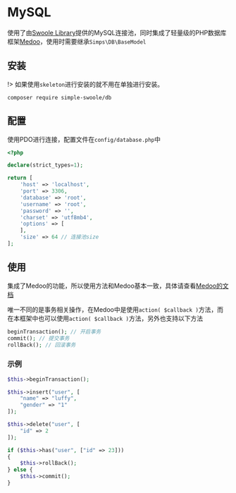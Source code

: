 # MySQL

使用了由[Swoole Library](https://github.com/swoole/library)提供的MySQL连接池，同时集成了轻量级的PHP数据库框架[Medoo](https://medoo.lvtao.net/index.php)，使用时需要继承`Simps\DB\BaseModel`

## 安装

!> 如果使用`skeleton`进行安装的就不用在单独进行安装。

```
composer require simple-swoole/db
```

## 配置

使用PDO进行连接，配置文件在`config/database.php`中

```php
<?php

declare(strict_types=1);

return [
    'host' => 'localhost',
    'port' => 3306,
    'database' => 'root',
    'username' => 'root',
    'password' => '',
    'charset' => 'utf8mb4',
    'options' => [
    ],
    'size' => 64 // 连接池size
];
```

## 使用

集成了Medoo的功能，所以使用方法和Medoo基本一致，具体请查看[Medoo的文档](https://medoo.lvtao.net/1.2/doc.php)

唯一不同的是事务相关操作，在Medoo中是使用`action( $callback )`方法，而在本框架中也可以使用`action( $callback )`方法，另外也支持以下方法

```php
beginTransaction(); // 开启事务
commit(); // 提交事务
rollBack(); // 回滚事务
```

### 示例

```php
$this->beginTransaction();

$this->insert("user", [
    "name" => "luffy",
    "gender" => "1"
]);

$this->delete("user", [
    "id" => 2
]);

if ($this->has("user", ["id" => 23]))
{
    $this->rollBack();
} else {
    $this->commit();
}
```